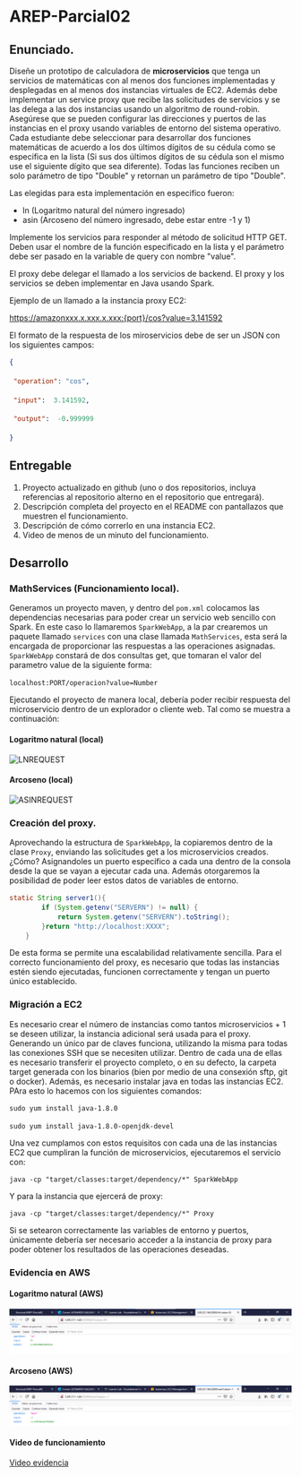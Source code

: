 # AREP-Parcial02

## Enunciado.

Diseñe un prototipo de calculadora de **microservicios** que tenga un servicios de matemáticas con al menos dos funciones implementadas y desplegadas en al menos dos instancias virtuales de EC2.
Además debe implementar un service proxy que recibe las solicitudes de servicios y se las delega a las dos instancias usando un algoritmo de round-robin.
Asegúrese que se pueden configurar las direcciones y puertos de las instancias en el proxy usando variables de entorno del sistema operativo. 
Cada estudiante debe seleccionar para desarrollar dos funciones matemáticas de acuerdo a los dos últimos dígitos de su cédula como se especifica en la lista 
(Si sus dos últimos dígitos de su cédula son el mismo use el siguiente dígito que sea diferente). 
Todas las funciones reciben un solo parámetro de tipo "Double" y retornan un parámetro de tipo "Double".

Las elegidas para esta implementación en especifico fueron:

- ln (Logaritmo natural del número ingresado)
- asin (Arcoseno del número ingresado, debe estar entre -1 y 1)

Implemente los servicios para responder al método de solicitud HTTP GET. 
Deben usar el nombre de la función especificado en la lista y el parámetro debe ser pasado en la variable de query con nombre "value".

El proxy debe delegar el llamado a los servicios de backend. El proxy y los servicios se deben implementar en Java usando Spark.

Ejemplo de un llamado a la instancia proxy EC2:

https://amazonxxx.x.xxx.x.xxx:{port}/cos?value=3.141592

El formato de la respuesta de los miroservicios debe de ser un JSON con los siguientes campos:

```json
{

 "operation": "cos",

 "input":  3.141592,

 "output":  -0.999999

}

```

## Entregable

1. Proyecto actualizado en github (uno o dos repositorios, incluya referencias al repositorio alterno en el repositorio que entregará).
2. Descripción completa del proyecto en el README con pantallazos que muestren el funcionamiento.
3. Descripción de cómo correrlo en una instancia EC2.
4. Video de menos de un minuto del funcionamiento.

## Desarrollo

### MathServices (Funcionamiento local).

Generamos un proyecto maven, y dentro del ```pom.xml``` colocamos las dependencias necesarias para poder crear un servicio web sencillo con Spark.
En este caso lo llamaremos ```SparkWebApp```, a la par crearemos un paquete llamado ```services``` con una clase llamada ```MathServices```, esta será la encargada de proporcionar las respuestas a las operaciones asignadas.
```SparkWebApp``` constará de dos consultas get, que tomaran el valor del parametro value de la siguiente forma:

```localhost:PORT/operacion?value=Number```

Ejecutando el proyecto de manera local, debería poder recibir respuesta del microservicio dentro de un explorador o cliente web.
Tal como se muestra a continuación:

#### Logaritmo natural (local)

![LNREQUEST](/img/lnRequest.png)

#### Arcoseno (local)

![ASINREQUEST](/img/asinRequest.png)

### Creación del proxy.

Aprovechando la estructura de ```SparkWebApp```, la copiaremos dentro de la clase ```Proxy```, enviando las solicitudes get a los microservicios creados.
¿Cómo? Asignandoles un puerto específico a cada una dentro de la consola desde la que se vayan a ejecutar cada una. Además otorgaremos la posibilidad de poder leer estos datos de variables de entorno.

```java
static String server1(){
        if (System.getenv("SERVERN") != null) {
            return System.getenv("SERVERN").toString();
        }return "http://localhost:XXXX";
    }
```
De esta forma se permite una escalabilidad relativamente sencilla.
Para el correcto funcionamiento del proxy, es necesario que todas las instancias estén siendo ejecutadas, funcionen correctamente y tengan un puerto único establecido.

### Migración a EC2

Es necesario crear el número de instancias como tantos microservicios + 1 se deseen utilizar, la instancia adicional será usada para el proxy.
Generando un único par de claves funciona, utilizando la misma para todas las conexiones SSH que se necesiten utilizar. Dentro de cada una de ellas es necesario transferir el proyecto completo, o en su defecto, la carpeta target generada con los binarios (bien por medio de una consexión sftp, git o docker).
Además, es necesario instalar java en todas las instancias EC2. PAra esto lo hacemos con los siguientes comandos:

```
sudo yum install java-1.8.0

sudo yum install java-1.8.0-openjdk-devel
```
Una vez cumplamos con estos requisitos con cada una de las instancias EC2 que cumpliran la función de microservicios, ejecutaremos el servicio con:

```
java -cp "target/classes:target/dependency/*" SparkWebApp
```
Y para la instancia que ejercerá de proxy:

```
java -cp "target/classes:target/dependency/*" Proxy
```

Si se setearon correctamente las variables de entorno y puertos, únicamente debería ser necesario acceder a la instancia de proxy para poder obtener los resultados de las operaciones deseadas.

### Evidencia en AWS

#### Logaritmo natural (AWS)

![LNREQUEST](/img/lnAWS.png)

#### Arcoseno (AWS)

![ASINREQUEST](/img/asinAWS.png)

#### Video de funcionamiento

[Video evidencia](https://youtu.be/JnYLq5zerFg)

